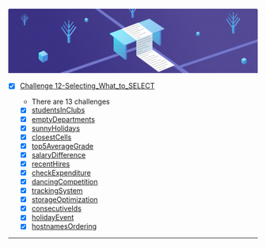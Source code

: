 ![dsa](12-%20Selecting%20What%20to%20SELECT.png)

- [x] [Challenge 12-Selecting_What_to_SELECT]()
  
  - There are 13 challenges
  - [x] [studentsInClubs]()
  - [x] [emptyDepartments]()
  - [x] [sunnyHolidays]()
  - [x] [closestCells]()
  - [x] [top5AverageGrade]()
  - [x] [salaryDifference]()
  - [x] [recentHires]()
  - [x] [checkExpenditure]()
  - [x] [dancingCompetition]()
  - [x] [trackingSystem]()
  - [x] [storageOptimization]()
  - [x] [consecutiveIds]()
  - [x] [holidayEvent]()
  - [x] [hostnamesOrdering]()

-------------
